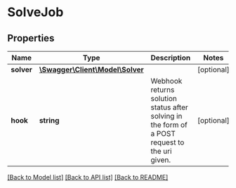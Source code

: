 # SolveJob

## Properties
Name | Type | Description | Notes
------------ | ------------- | ------------- | -------------
**solver** | [**\Swagger\Client\Model\Solver**](Solver.md) |  | [optional] 
**hook** | **string** | Webhook returns solution status after solving in the form of a POST request to the uri given. | [optional] 

[[Back to Model list]](../README.md#documentation-for-models) [[Back to API list]](../README.md#documentation-for-api-endpoints) [[Back to README]](../README.md)

